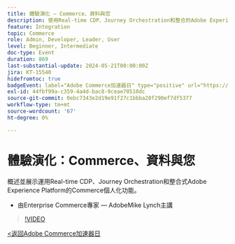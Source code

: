 ```yaml
---
title: 體驗演化 — Commerce、資料與您
description: 使用Real-time CDP、Journey Orchestration和整合的Adobe Experience Platform的Commerce個人化概觀。
feature: Integration
topic: Commerce
role: Admin, Developer, Leader, User
level: Beginner, Intermediate
doc-type: Event
duration: 869
last-substantial-update: 2024-05-21T00:00:00Z
jira: KT-15540
hidefromtoc: true
badgeEvent: label="Adobe Commerce加速器日" type="positive" url="https://experienceleague.adobe.com/zh-hant/docs/events/apac-commerce-recordings/2024/overview"
exl-id: 44fbf99a-c359-4a4d-bac8-9ceae70510dc
source-git-commit: 0ebc7343e2d19e91f27c1bbba20f290ef7df5377
workflow-type: tm+mt
source-wordcount: '67'
ht-degree: 0%

---
```


# 體驗演化：Commerce、資料與您

概述並展示運用Real-time CDP、Journey Orchestration和整合式Adobe Experience Platform的Commerce個人化功能。

+ 由Enterprise Commerce專家 — AdobeMike Lynch主講

>[!VIDEO](https://video.tv.adobe.com/v/3454449/?learn=on&captions=chi_hant)

[&lt;返回Adobe Commerce加速器日](./overview.md)
